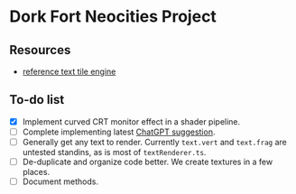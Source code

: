 # Dork Fort Neocities Project

## Resources

- [reference text tile engine](https://github.com/tapio/unicodetiles.js)

## To-do list

- [x] Implement curved CRT monitor effect in a shader pipeline.
- [ ] Complete implementing latest [ChatGPT suggestion](https://chatgpt.com/c/687905ec-4e00-8011-96be-bd3f73ca0f51).
- [ ] Generally get any text to render. Currently `text.vert` and `text.frag` are untested standins, as is most of
      `textRenderer.ts`.
- [ ] De-duplicate and organize code better. We create textures in a few places.
- [ ] Document methods.